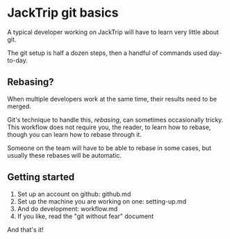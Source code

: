 # JackTrip git basics

A typical developer working on JackTrip will have to learn very little about
git.

The git setup is half a dozen steps, then a handful of commands used day-to-day.

## Rebasing?

When multiple developers work at the same time, their results need to be
merged.

Git's technique to handle this, _rebasing_,  can sometimes occasionally
tricky. This workflow does not require you, the reader, to learn how to
rebase, though you can learn how to rebase through it.

Someone on the team will have to be able to rebase in some cases, but usually
these rebases will be automatic.

## Getting started

1. Set up an account on github: github.md
2. Set up the machine you are working on one: setting-up.md
3. And do development: workflow.md
4. If you like, read the "git without fear" document

And that's it!
